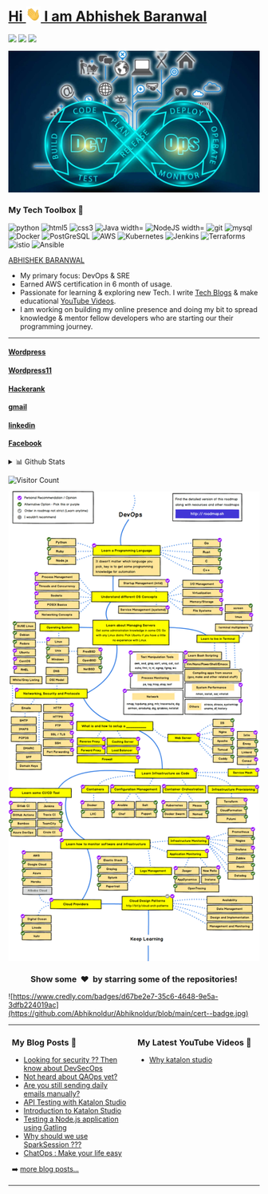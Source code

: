 # [Hi <img src="https://raw.githubusercontent.com/ABSphreak/ABSphreak/master/gifs/Hi.gif" width="30px"> I am Abhishek Baranwal](https://www.linkedin.com/in/abhishekbaranwal)
<img height="30" src="https://img.shields.io/badge/twitter-%231DA1F2.svg?&style=for-the-badge&logo=twitter&logoColor=white"/>
<img height="30" src = "https://img.shields.io/badge/Youtube-%23E4405F.svg?&style=for-the-badge&logo=Youtube&logoColor=white">
<img height="30" src="https://img.shields.io/badge/linkedin-blue.svg?&style=for-the-badge&logo=linkedin&logoColor=white"/>

![alt text](https://github.com/Abhiknoldur/Abhiknoldur/blob/main/Devops.jpeg) 


### My Tech Toolbox 🧰 

<p align="left">
<img src="https://cdn3.iconfinder.com/data/icons/logos-and-brands-adobe/512/267_Python-512.png" alt="python" width="40" height="40"/> 
<img src="https://upload.wikimedia.org/wikipedia/commons/thumb/6/61/HTML5_logo_and_wordmark.svg/512px-HTML5_logo_and_wordmark.svg.png" alt="html5" height="40"/> 
<img src="https://upload.wikimedia.org/wikipedia/commons/thumb/d/d5/CSS3_logo_and_wordmark.svg/1200px-CSS3_logo_and_wordmark.svg.png" alt="css3" height="40"/> 
<img src="https://logos-download.com/wp-content/uploads/2016/10/Java_logo_icon.png" alt="Java width="40" height="40"/> 
<img src="https://upload.wikimedia.org/wikipedia/commons/d/d9/Node.js_logo.svg" alt="NodeJS width="40" height="40"/>                                               
<img src="https://www.vectorlogo.zone/logos/git-scm/git-scm-icon.svg" alt="git" width="40" height="40"/> 
<img src="https://i.pinimg.com/originals/50/f1/58/50f1582a95bdac10f1c3fa295c8b947b.png" alt="mysql" width="40" height="40"/>
<img src="https://cdn3.iconfinder.com/data/icons/logos-and-brands-adobe/512/97_Docker-512.png" alt="Docker" width="40" height="40"/>
<img src="https://upload.wikimedia.org/wikipedia/commons/2/29/Postgresql_elephant.svg" alt="PostGreSQL" width="40" height="40"/>
<img src="https://upload.wikimedia.org/wikipedia/commons/5/5c/AWS_Simple_Icons_AWS_Cloud.svg" alt="AWS" width="40" height="40"/>
<img src="https://cncf-branding.netlify.app/img/projects/kubernetes/stacked/color/kubernetes-stacked-color.png" alt="Kubernetes" width="40" height="40"/>
<img src="https://upload.wikimedia.org/wikipedia/commons/e/e9/Jenkins_logo.svg" alt="Jenkins" width="40" height="40"/> 
<img src="https://upload.wikimedia.org/wikipedia/commons/0/04/Terraform_Logo.svg" alt="Terraforms" width="40" height="40"/> 
<img src="https://www.vectorlogo.zone/logos/istioio/istioio-ar21.svg" alt="istio" width="40" height="40"/> 
<img src="https://upload.wikimedia.org/wikipedia/commons/2/24/Ansible_logo.svg" alt="Ansible" width="40" height="40"/> 

</p>

<p align="left">
 
<script src="https://platform.linkedin.com/badges/js/profile.js" async defer type="text/javascript"></script> 

<div class="badge-base LI-profile-badge" data-locale="en_US" data-size="medium" data-theme="light" data-type="VERTICAL" data-vanity="abhishekbaranwal" data-version="v1"><a class="badge-base__link LI-simple-link" href="https://in.linkedin.com/in/abhishekbaranwal?trk=profile-badge">ABHISHEK BARANWAL</a></div>
</p> 
 

* My primary focus: DevOps & SRE
* Earned AWS certification in 6 month of usage.
* Passionate for learning & exploring new Tech. I write [Tech Blogs](https://abhishekbaranwal10.wordpress.com/author/abhishekbaranwal10/) & make educational [YouTube Videos](https://www.youtube.com/c/AyushiRawat).
* I am working on building my online presence and doing my bit to spread knowledge & mentor fellow developers who are starting our their programming journey.
<!--* 🏠 Hogwarts House: Griffindor-->
<!--* If you play Call of Duty- add me: Blackhood@00-->
<!--* I am currently learning Terraform-->
<!--* I’m currently working on my portfolio. -->
<!-- * Ask me about anything related to DevOps, I'll be happy to help.-->
<!-- -->
<!--* I'm looking to collaborate on Open source project-->

---
#### [Wordpress](https://abhishekbaranwal10.wordpress.com/author/abhishekbaranwal10/)
#### [Wordpress11](https://abhishekbaranwal11.wordpress.com/)
#### [Hackerank](https://www.hackerrank.com/Aviburn)
#### [gmail](https://gmail.com)
#### [linkedin](https://www.linkedin.com/in/abhishekbaranwal)
#### [Facebook](https://www.facebook.com/AviBurn)


<table><tr><td valign="top" width="50%">

### My Blog Posts 🌱
<!-- BLOG-POST-LIST:START -->
- [Looking for security ?? Then know about DevSecOps](https://abhishekbaranwal10.wordpress.com/2019/08/10/looking-for-security-then-know-about-devsecops/#more-76)
- [Not heard about QAOps yet?](https://abhishekbaranwal10.wordpress.com/2019/08/10/not-heard-about-qaops-yet/)
- [Are you still sending daily emails manually?](https://abhishekbaranwal10.wordpress.com/2019/02/23/are-you-still-sending-daily-emails-manually/#more-30)
- [API Testing with Katalon Studio](https://abhishekbaranwal10.wordpress.com/2018/12/29/api-testing-with-katalon-studio/#more-44)
- [Introduction to Katalon Studio](https://abhishekbaranwal10.wordpress.com/2018/11/25/introduction-to-katalon-studio/)
- [Testing a Node.js application using Gatling](https://abhishekbaranwal10.wordpress.com/2018/10/17/testing-a-node-js-application-using-gatling/#more-31)
- [Why should we use SparkSession ???](https://abhishekbaranwal10.wordpress.com/2018/09/25/introduction-to-spark-session/#more-6)  
- [ChatOps : Make your life easy](https://abhishekbaranwal11.wordpress.com/2019/12/26/chatops-make-your-life-easy/)
<!-- BLOG-POST-LIST:END -->
➡️ [more blog posts...](https://abhishekbaranwal10.wordpress.com)
</td>
<td valign="top" width="50%">

### My Latest YouTube Videos 🌱
<!-- YOUTUBE:START -->
- [Why katalon studio](https://www.youtube.com/watch?v=2jxxYRwiLOI&ab_channel=KnoldusInc.)
<!-- YOUTUBE:END -->
</td>

 <details>
<summary>📊 Github Stats</summary>

<p align="center"> <img src="https://github-readme-stats.vercel.app/api?username=abhiknoldur&show_icons=true&theme=gotham" alt="Abhishek Baranwal | Stats" />       
</details>
                
 
 ![Visitor Count](https://profile-counter.glitch.me/{abhiknoldur}/count.svg)

![DevOps-Roadmap](https://github.com/Abhiknoldur/Abhiknoldur/blob/main/devops-roadmap.png)


<h3 align="center">Show some &nbsp;❤️&nbsp; by starring some of the repositories!</h3>

 
![https://www.credly.com/badges/d67be2e7-35c6-4648-9e5a-3dfb224019ac](https://github.com/Abhiknoldur/Abhiknoldur/blob/main/cert--badge.jpg) 

